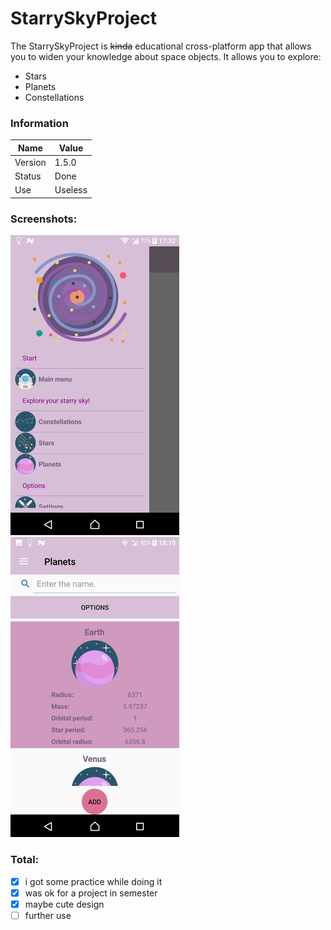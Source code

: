 # StarrySkyProject
The StarrySkyProject is ~~kinda~~ educational cross-platform app that allows you to widen your knowledge about space objects.
It allows you to explore:
- Stars
- Planets
- Constellations

### Information
| Name     | Value |
| ---      | ---       |
| Version | 1.5.0       |
| Status     | Done      |
| Use    | Useless     |

### Screenshots:
![Master page](https://github.com/annahdigital/StarrySkyProject/blob/master/rsz_lgfxhawwagk.jpg)
![Detail page example](https://github.com/annahdigital/StarrySkyProject/blob/master/rsz_dtxw2lk8xji.jpg)

### Total:
- [x] i got some practice while doing it
- [x] was ok for a project in semester
- [x] maybe cute design
- [ ] further use
